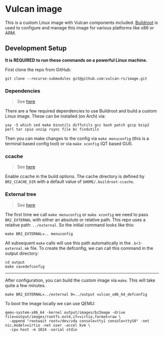 # Vulcan image

This is a custom Linux image with Vulcan components included. [Buildroot][1] is used to configure and manage this image
for various platforms like x86 or ARM.

## Development Setup

**It is REQUIRED to run these commands on a powerful Linux machine.**

First clone the repo from GitHub:

```shell
git clone --recurse-submodules git@github.com:vulcan-rs/image.git
```

### Dependencies

> See [here][4]

There are a few required dependencies to use Buildroot and build a custom Linux image. These can be installed (on Arch)
via:

```shell
yay -S which sed make binutils diffutils gcc bash patch gzip bzip2 perl tar cpio unzip rsync file bc findutils
```

Then you can make changes to the config via `make menuconfig` (this is a terminal based config tool) or via
`make xconfig` (QT based GUI).

### ccache

> See [here][2]

Enable ccache in the build options. The cache directory is defined by `BR2_CCACHE_DIR` with a default value of
`$HOME/.buildroot-ccache`.

### External tree

> See [here][3]

The first time we call `make menuconfig` or `make xconfig` we need to pass `BR2_EXTERNAL` with either an absolute or
relative path. This repo uses a relative path: `../external`. So the initial command looks like this:

```shell
make BR2_EXTERNAL=.. menuconfig
```

All subsequent `make` calls will use this path automatically in the `.br2-external.mk` file. To create the defconfig, we
can call this command in the output directory:

```shell
cd output
make savedefconfig
```

---

After configuration, you can build the custom image via `make`. This will take quite a few minutes.

```shell
make BR2_EXTERNAL=../external 0=../output vulcan_x86_64_defconfig
```

To boot the image locally we can use QEMU:

```shell
qemu-system-x86_64 -kernel output/images/bzImage -drive file=output/images/rootfs.ext4,if=virtio,format=raw \
  -append "rootwait root=/dev/vda console=tty1 console=ttyS0" -net nic,model=virtio -net user -accel kvm \
  -cpu host -m 1024 -serial stdio
```

[1]: https://buildroot.org/
[2]: https://buildroot.org/downloads/manual/manual.html#ccache
[3]: https://buildroot.org/downloads/manual/manual.html#outside-br-custom
[4]: https://buildroot.org/downloads/manual/manual.html#requirement-mandatory
